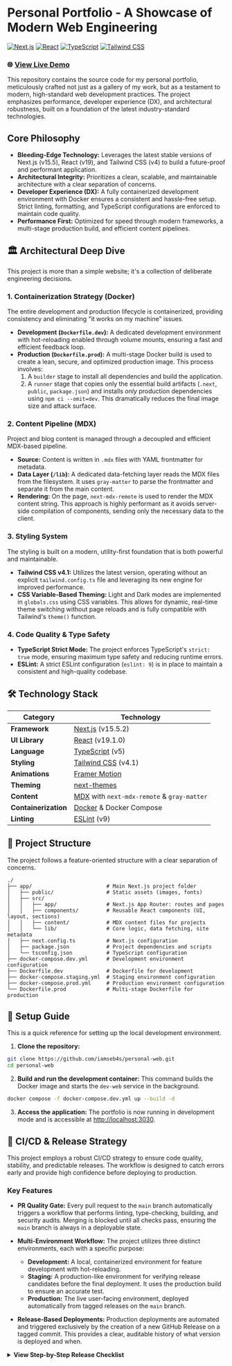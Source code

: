 # Personal Portfolio - A Showcase of Modern Web Engineering

[![Next.js](https://img.shields.io/badge/Next.js-15.5-black?logo=next.js)](https://nextjs.org/) [![React](https://img.shields.io/badge/React-19.1-blue?logo=react)](https://react.dev/) [![TypeScript](https://img.shields.io/badge/TypeScript-5-blue?logo=typescript)](https://www.typescriptlang.org/) [![Tailwind CSS](https://img.shields.io/badge/Tailwind_CSS-4.1-cyan?logo=tailwind-css)](https://tailwindcss.com/)

### 🌐 [View Live Demo](https://iamsebas.dev)

This repository contains the source code for my personal portfolio, meticulously crafted not just as a gallery of my work, but as a testament to modern, high-standard web development practices. The project emphasizes performance, developer experience (DX), and architectural robustness, built on a foundation of the latest industry-standard technologies.

## Core Philosophy

- **Bleeding-Edge Technology:** Leverages the latest stable versions of Next.js (v15.5), React (v19), and Tailwind CSS (v4) to build a future-proof and performant application.
- **Architectural Integrity:** Prioritizes a clean, scalable, and maintainable architecture with a clear separation of concerns.
- **Developer Experience (DX):** A fully containerized development environment with Docker ensures a consistent and hassle-free setup. Strict linting, formatting, and TypeScript configurations are enforced to maintain code quality.
- **Performance First:** Optimized for speed through modern frameworks, a multi-stage production build, and efficient content pipelines.

## 🏛️ Architectural Deep Dive

This project is more than a simple website; it's a collection of deliberate engineering decisions.

### 1. Containerization Strategy (Docker)

The entire development and production lifecycle is containerized, providing consistency and eliminating "it works on my machine" issues.

- **Development (`Dockerfile.dev`):** A dedicated development environment with hot-reloading enabled through volume mounts, ensuring a fast and efficient feedback loop.
- **Production (`Dockerfile.prod`):** A multi-stage Docker build is used to create a lean, secure, and optimized production image. This process involves:
    1. A `builder` stage to install all dependencies and build the application.
    2. A `runner` stage that copies only the essential build artifacts (`.next`, `public`, `package.json`) and installs *only* production dependencies using `npm ci --omit=dev`. This dramatically reduces the final image size and attack surface.

### 2. Content Pipeline (MDX)

Project and blog content is managed through a decoupled and efficient MDX-based pipeline.

- **Source:** Content is written in `.mdx` files with YAML frontmatter for metadata.
- **Data Layer (`/lib`):** A dedicated data-fetching layer reads the MDX files from the filesystem. It uses `gray-matter` to parse the frontmatter and separate it from the main content.
- **Rendering:** On the page, `next-mdx-remote` is used to render the MDX content string. This approach is highly performant as it avoids server-side compilation of components, sending only the necessary data to the client.

### 3. Styling System

The styling is built on a modern, utility-first foundation that is both powerful and maintainable.

- **Tailwind CSS v4.1:** Utilizes the latest version, operating without an explicit `tailwind.config.ts` file and leveraging its new engine for improved performance.
- **CSS Variable-Based Theming:** Light and Dark modes are implemented in `globals.css` using CSS variables. This allows for dynamic, real-time theme switching without page reloads and is fully compatible with Tailwind's `theme()` function.

### 4. Code Quality & Type Safety

- **TypeScript Strict Mode:** The project enforces TypeScript's `strict: true` mode, ensuring maximum type safety and reducing runtime errors.
- **ESLint:** A strict ESLint configuration (`eslint: 9`) is in place to maintain a consistent and high-quality codebase.

## 🛠️ Technology Stack

| Category          | Technology                                                              |
| ----------------- | ----------------------------------------------------------------------- |
| **Framework**     | [Next.js](https://nextjs.org/) (v15.5.2)                                |
| **UI Library**    | [React](https://react.dev/) (v19.1.0)                                   |
| **Language**      | [TypeScript](https://www.typescriptlang.org/) (v5)                      |
| **Styling**       | [Tailwind CSS](https://tailwindcss.com/) (v4.1)                         |
| **Animations**    | [Framer Motion](https://www.framer.com/motion/)                         |
| **Theming**       | [next-themes](https://github.com/pacocoursey/next-themes)               |
| **Content**       | [MDX](https://mdxjs.com/) with `next-mdx-remote` & `gray-matter`        |
| **Containerization**| [Docker](https://www.docker.com/) & Docker Compose                    |
| **Linting**       | [ESLint](https://eslint.org/) (v9)                                      |

## 📂 Project Structure

The project follows a feature-oriented structure with a clear separation of concerns.

```
./
├── app/                        # Main Next.js project folder
│   ├── public/                 # Static assets (images, fonts)
│   ├── src/
│   │   ├── app/                # Next.js App Router: routes and pages
│   │   ├── components/         # Reusable React components (UI, layout, sections)
│   │   ├── content/            # MDX content files for projects
│   │   └── lib/                # Core logic, data fetching, site metadata
│   ├── next.config.ts          # Next.js configuration
│   ├── package.json            # Project dependencies and scripts
│   └── tsconfig.json           # TypeScript configuration
├── docker-compose.dev.yml      # Development environment configuration
├── Dockerfile.dev              # Dockerfile for development
├── docker-compose.staging.yml  # Staging environment configuration
├── docker-compose.prod.yml     # Production environment configuration
└── Dockerfile.prod             # Multi-stage Dockerfile for production
```

## 🚀 Setup Guide

This is a quick reference for setting up the local development environment.

  1. **Clone the repository:**

  ```sh
  git clone https://github.com/iamseb4s/personal-web.git
  cd personal-web
  ```

  2. **Build and run the development container:**
    This command builds the Docker image and starts the `dev-web` service in the background.

  ```sh
  docker compose -f docker-compose.dev.yml up --build -d
  ```

  3. **Access the application:**
    The portfolio is now running in development mode and is accessible at [http://localhost:3030](http://localhost:3030).

## 🚢 CI/CD & Release Strategy

This project employs a robust CI/CD strategy to ensure code quality, stability, and predictable releases. The workflow is designed to catch errors early and provide high confidence before deploying to production.

### Key Features

- **PR Quality Gate:** Every pull request to the `main` branch automatically triggers a workflow that performs linting, type-checking, building, and security audits. Merging is blocked until all checks pass, ensuring the `main` branch is always in a deployable state.

- **Multi-Environment Workflow:** The project utilizes three distinct environments, each with a specific purpose:
  - **Development:** A local, containerized environment for feature development with hot-reloading.
  - **Staging:** A production-like environment for verifying release candidates before the final deployment. It uses the production build to ensure an accurate test.
  - **Production:** The live user-facing environment, deployed automatically from tagged releases on the `main` branch.

- **Release-Based Deployments:** Production deployments are automated and triggered exclusively by the creation of a new GitHub Release on a tagged commit. This provides a clear, auditable history of what version is deployed and when.

<details>
<summary><strong>View Step-by-Step Release Checklist</strong></summary>

1. Open PR from `develop` to `main`. Wait for `Main Branch - Quality Check` workflow to pass.
2. Merge PR into `main`.
3. From `main`, create and push a release candidate tag (e.g., `git tag v1.1.0-rc.1` && `git push --tags`).
4. On GitHub, publish a **pre-release** using the new RC tag.
5. Verify in staging environment:

  ```sh
  git switch --detach v1.1.0-rc.1
  docker compose -f docker-compose.staging.yml up -d --build
  ```

- Check on `http://localhost:4200`.

6. Once verified, create and push the final tag from `main` (e.g., `git tag v1.1.0` && `git push --tags`).
7. On GitHub, publish a new **full release** (ensure "pre-release" is unchecked) to trigger the production deployment.

</details>
